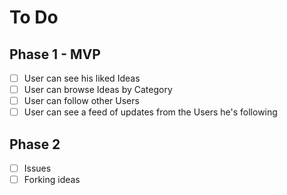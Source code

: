 # To Do

## Phase 1 - MVP

- [ ] User can see his liked Ideas
- [ ] User can browse Ideas by Category
- [ ] User can follow other Users
- [ ] User can see a feed of updates from the Users he's following

## Phase 2

- [ ] Issues
- [ ] Forking ideas